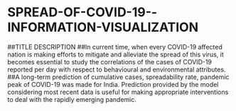 # SPREAD-OF-COVID-19--INFORMATION-VISUALIZATION
##TITLE DESCRIPTION
##In current time, when every COVID-19 affected nation is making efforts to mitigate and alleviate the spread of this virus, it becomes essential to study the correlations of the cases of COVID-19 reported per day with respect to behavioural and environmental attributes. 
##A long-term prediction of cumulative cases, spreadability rate, pandemic peak of COVID-19 was made for India. Prediction provided by the model considering most recent data is useful for making appropriate interventions to deal with the rapidly emerging pandemic.
##
